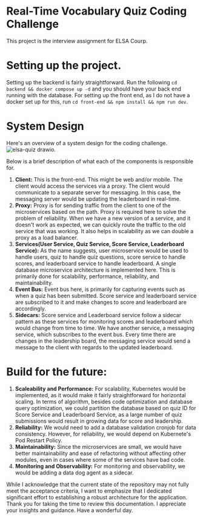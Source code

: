 # Real-Time Vocabulary Quiz Coding Challenge

This project is the interview assignment for ELSA Courp. 

# Setting up the project.

Setting up the backend is fairly straightforward. Run the following `cd backend && docker compose up -d` and you should have your back end running with the database. For setting up the front end, as I do not have a docker set up for this, run `cd front-end && npm install && npm run dev`.


# System Design
Here's an overview of a system design for the coding challenge. 
![elsa-quiz drawio](https://github.com/sohail-shrestha/elsa-interview/assets/86829720/ca5bf31e-9421-4452-90a4-cb6ce1a3498e).

Below is a brief description of what each of the components is responsible for.
1. **Client:** This is the front-end. This might be web and/or mobile. The client would access the services via a proxy. The client would communicate to a separate server for messaging. In this case, the messaging server would be updating the leaderboard in real-time.
2. **Proxy:** Proxy is for sending traffic from the client to one of the microservices based on the path. Proxy is required here to solve the problem of reliability. When we have a new version of a service, and it doesn't work as expected, we can quickly route the traffic to the old service that was working. It also helps in scalability as we can double a proxy as a load balancer.
3. **Services(User Service, Quiz Service, Score Service, Leaderboard Service):** As the name suggests, user microservice would be used to handle users, quiz to handle quiz questions, score service to handle scores, and leaderboard service to handle leaderboard. 
A single database microservice architecture is implemented here. This is primarily done for scalability, performance, reliability, and maintainability.
4. **Event Bus:** Event bus here, is primarily for capturing events such as when a quiz has been submitted. Score service and leaderboard service are subscribed to it and make changes to score and leaderboard are accordingly.
5. **Sidecars:** Score service and Leaderboard service follow a sidecar pattern as these services for monitoring scores and leaderboard which would change from time to time. We have another service, a messaging service, which subscribes to the event bus. Every time there are changes in the leadership board, the messaging service would send a message to the client with regards to the updated leaderboard.

# Build for the future:
1. **Scaleability and Performance:** For scalability, Kubernetes would be implemented, as it would make it fairly straightforward for horizontal scaling. In terms of algorithm, besides code optimization and database query optimization, we could partition the database based on quiz ID for Score Service and Leaderboard Service, as a large number of quiz submissions would result in growing data for score and leadership.
2. **Reliability:** We would need to add a database validation cronjob for data consistency. However, for reliability, we would depend on Kubernete's Pod Restart Policy.
3. **Maintainability:** Since the microservices are small, we would have better maintainability and ease of refactoring without affecting other modules, even in cases where some of the services have bad code.
4. **Monitoring and Observability:** For monitoring and observability, we would be adding a data dog agent as a sidecar.

While I acknowledge that the current state of the repository may not fully meet the acceptance criteria, I want to emphasize that I dedicated significant effort to establishing a robust architecture for the application. Thank you for taking the time to review this documentation. I appreciate your insights and guidance. Have a wonderful day.
